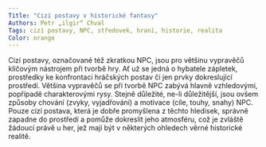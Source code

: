 ```yaml
---
Title: "Cizí postavy v historické fantasy"
Authors: Petr „ilgir“ Chval
Tags: cizí postavy, NPC, středovek, hraní, historie, realita
Color: orange
---
```

Cizí postavy, označované též zkratkou NPC, jsou pro většinu vypravěčů klíčovým nástrojem při tvorbě hry. Ať už se jedná o hybatele zápletek, prostředky ke konfrontaci hráčských postav či jen prvky dokreslující prostředí. Většina vypravěčů se při tvorbě NPC zabývá hlavně vzhledovými, popřípadě charakterovými rysy. Stejně důležité, ne-li důležitější, jsou ovšem způsoby chování (zvyky, vyjadřování) a motivace (cíle, touhy, snahy) NPC. Pouze cizí postava, která je dobře promyšlena z těchto hledisek, správně zapadne do prostředí a pomůže dokreslit jeho atmosféru, což je zvláště žádoucí právě u her, jež mají být v některých ohledech věrné historické realitě.
